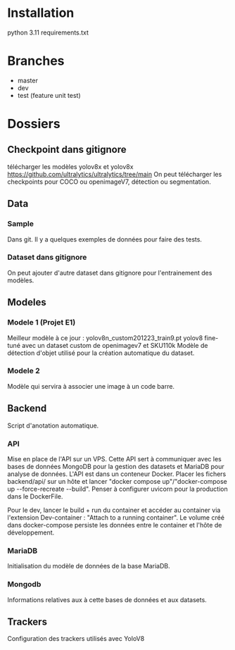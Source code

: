 # Installation

python 3.11
requirements.txt

# Branches

+ master 
+ dev 
+ test (feature unit test)

# Dossiers

## Checkpoint dans gitignore 

télécharger les modèles yolov8x et yolov8x 
https://github.com/ultralytics/ultralytics/tree/main
On peut télécharger les checkpoints pour COCO ou openimageV7, détection ou segmentation. 

## Data
### Sample

Dans git. Il y a quelques exemples de données pour faire des tests.

### Dataset dans gitignore

On peut ajouter d'autre dataset dans gitignore pour l'entrainement des modèles.

## Modeles

### Modele 1 (Projet E1)

Meilleur modèle à ce jour : yolov8n_custom201223_train9.pt
yolov8 fine-tuné avec un dataset custom de openimagev7 et SKU110k
Modèle de détection d'objet utilisé pour la création automatique du dataset.

### Modele 2 

Modèle qui servira à associer une image à un code barre. 

## Backend

Script d'anotation automatique.

### API

Mise en place de l'API sur un VPS.
Cette API sert à communiquer avec les bases de données MongoDB pour la gestion des datasets et MariaDB pour analyse de données.
L'API est dans un conteneur Docker. Placer les fichers backend/api/ sur un hôte et lancer "docker compose up"/"docker-compose up --force-recreate --build".
Penser à configurer uvicorn pour la production dans le DockerFile. 

Pour le dev, lancer le build + run du container et accéder au container via l'extension Dev-container : "Attach to a running container". Le volume créé dans docker-compose persiste les données entre le container et l'hôte de développement. 

### MariaDB

Initialisation du modèle de données de la base MariaDB. 

### Mongodb 

Informations relatives aux à cette bases de données et aux datasets.  

## Trackers

Configuration des trackers utilisés avec YoloV8
